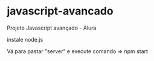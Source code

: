 # javascript-avancado
Projeto Javascript avançado - Alura

instale node.js

Vá para pastar "server" e execute comando =>  npm start

